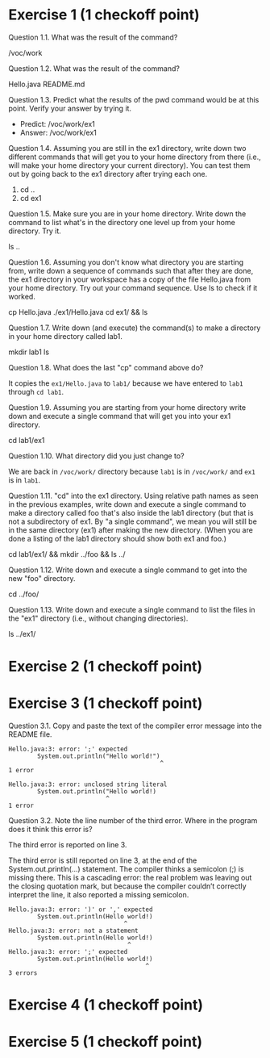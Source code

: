 # Exercise 1 (1 checkoff point)

Question 1.1. What was the result of the command?

/voc/work

Question 1.2. What was the result of the command?

Hello.java  README.md

Question 1.3. Predict what the results of the pwd command would be at this point. Verify your answer by trying it.

- Predict: /voc/work/ex1
- Answer: /voc/work/ex1

Question 1.4. Assuming you are still in the ex1 directory, write down two different commands that will get you to your home directory from there (i.e., will make your home directory your current directory). You can test them out by going back to the ex1 directory after trying each one.

1. cd ..
2. cd ex1

Question 1.5. Make sure you are in your home directory. Write down the command to list what's in the directory one level up from your home directory. Try it.

ls ..

Question 1.6. Assuming you don't know what directory you are starting from, write down a sequence of commands such that after they are done, the ex1 directory in your workspace has a copy of the file Hello.java from your home directory. Try out your command sequence. Use ls to check if it worked.

cp Hello.java ./ex1/Hello.java
cd ex1/ && ls

Question 1.7. Write down (and execute) the command(s) to make a directory in your home directory called lab1.

mkdir lab1
ls

Question 1.8. What does the last "cp" command above do?

It copies the `ex1/Hello.java` to `lab1/` because we have entered to `lab1` through `cd lab1`.  

Question 1.9. Assuming you are starting from your home directory write down and execute a single command that will get you into your ex1 directory.

cd lab1/ex1

Question 1.10. What directory did you just change to?

We are back in `/voc/work/` directory because `lab1` is in `/voc/work/` and `ex1` is in `lab1`.

Question 1.11. "cd" into the ex1 directory. Using relative path names as seen in the previous examples, write down and execute a single command to make a directory called foo that's also inside the lab1 directory (but that is not a subdirectory of ex1. By "a single command", we mean you will still be in the same directory (ex1) after making the new directory. (When you are done a listing of the lab1 directory should show both ex1 and foo.)

cd lab1/ex1/ && mkdir ../foo && ls ../

Question 1.12. Write down and execute a single command to get into the new "foo" directory.

cd ../foo/

Question 1.13. Write down and execute a single command to list the files in the "ex1" directory (i.e., without changing directories).

ls ../ex1/

# Exercise 2 (1 checkoff point)

# Exercise 3 (1 checkoff point)

Question 3.1. Copy and paste the text of the compiler error message into the README file.

```
Hello.java:3: error: ';' expected
        System.out.println("Hello world!")
                                          ^
1 error
```

```
Hello.java:3: error: unclosed string literal
        System.out.println("Hello world!)
                           ^
1 error
```

Question 3.2. Note the line number of the third error. Where in the program does it think this error is?

The third error is reported on line 3.

The third error is still reported on line 3, at the end of the System.out.println(...) statement.
The compiler thinks a semicolon (;) is missing there. This is a cascading error: the real problem was leaving out the closing quotation mark, but because the compiler couldn’t correctly interpret the line, it also reported a missing semicolon.

```
Hello.java:3: error: ')' or ',' expected
        System.out.println(Hello world!)
                                ^
Hello.java:3: error: not a statement
        System.out.println(Hello world!)
                                 ^
Hello.java:3: error: ';' expected
        System.out.println(Hello world!)
                                      ^
3 errors
```

# Exercise 4 (1 checkoff point)

# Exercise 5 (1 checkoff point)


